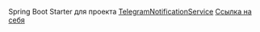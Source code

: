 Spring Boot Starter для проекта [TelegramNotificationService](https://github.com/AlekseyShibayev/TelegramNotificationService)
[Ссылка на себя](https://github.com/AlekseyShibayev/telegram-bot-spring-boot-starter)